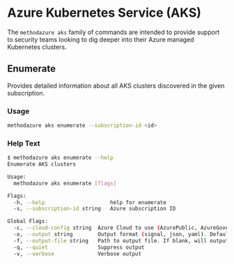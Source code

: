 # Azure Kubernetes Service (AKS)

The `methodazure aks` family of commands are intended to provide support to security teams looking to dig deeper into their Azure managed Kubernetes clusters.

## Enumerate

Provides detailed information about all AKS clusters discovered in the given subscription.

### Usage

```bash
methodazure aks enumerate --subscription-id <id>
```

### Help Text

```bash
$ methodazure aks enumerate --help
Enumerate AKS clusters

Usage:
  methodazure aks enumerate [flags]

Flags:
  -h, --help                     help for enumerate
  -s, --subscription-id string   Azure subscription ID

Global Flags:
  -c, --cloud-config string  Azure Cloud to use (AzurePublic, AzureGovernment, AzureChina) (default "AzurePublic")
  -o, --output string        Output format (signal, json, yaml). Default value is signal (default "signal")
  -f, --output-file string   Path to output file. If blank, will output to STDOUT
  -q, --quiet                Suppress output
  -v, --verbose              Verbose output
```
